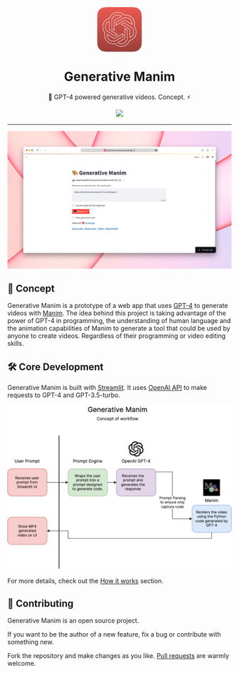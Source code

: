 <p align="center">
  <img
    src=".github/logo.png"
    align="center"
    width="100"
    alt="Generative Manim"
    title="Generative Manim"
  />
  <h1 align="center">Generative Manim</h1>
</p>

<p align="center">
  🎨 GPT-4 powered generative videos. Concept. ⚡️
</p>


<p align="center">
  <a href="https://generative-manim.streamlit.app">
    <img src="https://static.streamlit.io/badges/streamlit_badge_black_white.svg" />
  </a>
</p>

---

![Preview](./.github/preview.jpg)

## 🚀 Concept

Generative Manim is a prototype of a web app that uses [GPT-4](https://openai.com/research/gpt-4) to generate videos with [Manim](https://www.manim.community). The idea behind this project is taking advantage of the power of GPT-4 in programming, the understanding of human language and the animation capabilities of Manim to generate a tool that could be used by anyone to create videos. Regardless of their programming or video editing skills.

## 🛠 Core Development

Generative Manim is built with [Streamlit](https://streamlit.io). It uses [OpenAI API](https://platform.openai.com/docs/api-reference/introduction) to make requests to GPT-4 and GPT-3.5-turbo.

![Blueprint](./src/pages/blueprint.png)

For more details, check out the [How it works](https://generative-manim.streamlit.app/%EF%B8%8F_How_it_works) section.

## 🤲 Contributing

Generative Manim is an open source project.

If you want to be the author of a new feature, fix a bug or contribute with something new.

Fork the repository and make changes as you like. [Pull requests](https://github.com/360macky/project-name/pulls) are warmly welcome.
